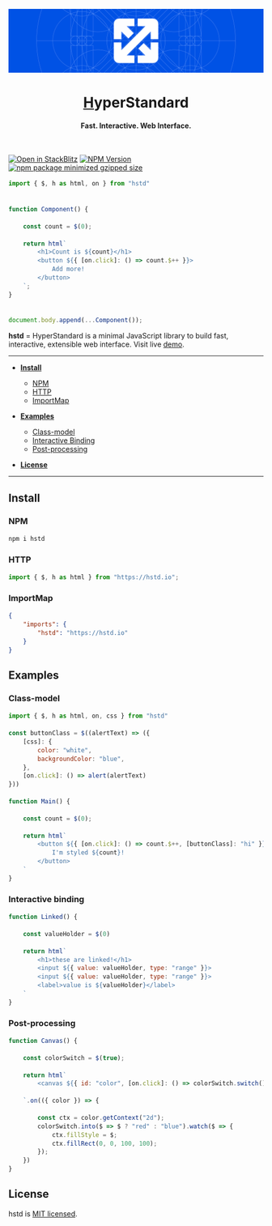 ![HyperStandard Main Image](./docs/resources/hstd-readme-header.svg)
<h1 align="center"><a href="https://hstd.io">H</a>yperStandard</h3>
<h4 align="center">Fast. Interactive. Web Interface.</h4>
<br>

[![Open in StackBlitz](https://developer.stackblitz.com/img/open_in_stackblitz_small.svg)](https://stackblitz.com/edit/vitejs-vite-vcga6uwx?file=main.js)
[![NPM Version](https://img.shields.io/npm/v/hstd?logo=npm&color=%23CC3534)](https://www.npmjs.com/package/hstd)
[![npm package minimized gzipped size](https://img.shields.io/bundlejs/size/hstd?logo=stackblitz)](https://bundlephobia.com/package/hstd)
```javascript
import { $, h as html, on } from "hstd"


function Component() {

    const count = $(0);

    return html`
        <h1>Count is ${count}</h1>
        <button ${{ [on.click]: () => count.$++ }}>
            Add more!
        </button>
    `;
}


document.body.append(...Component());
```

**hstd** = HyperStandard is a minimal JavaScript library to build fast, interactive, extensible web interface.
Visit live [demo](https://stackblitz.com/edit/web-platform-wikgugv3?devToolsHeight=33&file=src%2FApp.js).

---
- **[Install](#install)**
    + [NPM](#npm)
    + [HTTP](#http)
    + [ImportMap](#importmap)

- **[Examples](#examples)**
    + [Class-model](#class-model)
    + [Interactive Binding](#Interactive-binding)
    + [Post-processing](#post-processing)

- **[License](#license)**

---

## Install

### NPM
```sh
npm i hstd
```

### HTTP
```javascript
import { $, h as html } from "https://hstd.io";
```

### ImportMap
```json
{
    "imports": {
        "hstd": "https://hstd.io"
    }
}
```

## Examples

### Class-model
```javascript
import { $, h as html, on, css } from "hstd"

const buttonClass = $((alertText) => ({
    [css]: {
        color: "white",
        backgroundColor: "blue",
    },
    [on.click]: () => alert(alertText)
}))

function Main() {

    const count = $(0);

    return html`
        <button ${{ [on.click]: () => count.$++, [buttonClass]: "hi" }}>
            I'm styled ${count}!
        </button>
    `
}
```

### Interactive binding
```javascript
function Linked() {

    const valueHolder = $(0)

    return html`
        <h1>these are linked!</h1>
        <input ${{ value: valueHolder, type: "range" }}>
        <input ${{ value: valueHolder, type: "range" }}>
        <label>value is ${valueHolder}</label>
    `
}
```

### Post-processing
```javascript
function Canvas() {

    const colorSwitch = $(true);

    return html`
        <canvas ${{ id: "color", [on.click]: () => colorSwitch.switch() }}></canvas>

    `.on(({ color }) => {

        const ctx = color.getContext("2d");
        colorSwitch.into($ => $ ? "red" : "blue").watch($ => {
            ctx.fillStyle = $;
            ctx.fillRect(0, 0, 100, 100);
        });
    })
}
```

## License

hstd is [MIT licensed](LICENSE).
